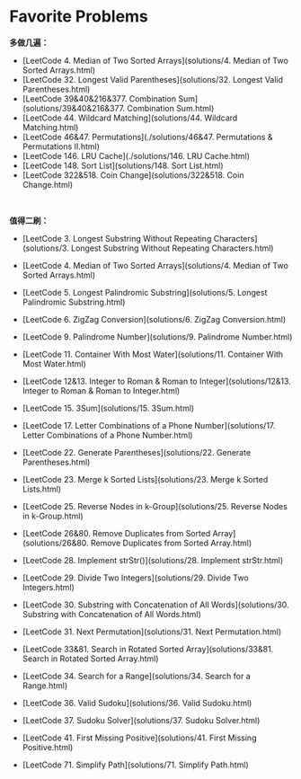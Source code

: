 # Favorite Problems

**多做几遍：**

- [LeetCode 4. Median of Two Sorted Arrays](solutions/4. Median of Two Sorted Arrays.html)
- [LeetCode 32. Longest Valid Parentheses](solutions/32. Longest Valid Parentheses.html)
- [LeetCode 39&40&216&377. Combination Sum](solutions/39&40&216&377. Combination Sum.html)
- [LeetCode 44. Wildcard Matching](solutions/44. Wildcard Matching.html)
- [LeetCode 46&47. Permutations](./solutions/46&47. Permutations & Permutations II.html)
- [LeetCode 146. LRU Cache](./solutions/146. LRU Cache.html)
- [LeetCode 148. Sort List](solutions/148. Sort List.html)
- [LeetCode 322&518. Coin Change](solutions/322&518. Coin Change.html)

<br>

**值得二刷：**

* [LeetCode 3. Longest Substring Without Repeating Characters](solutions/3. Longest Substring Without Repeating Characters.html)

* [LeetCode 4. Median of Two Sorted Arrays](solutions/4. Median of Two Sorted Arrays.html)

* [LeetCode 5. Longest Palindromic Substring](solutions/5. Longest Palindromic Substring.html)

* [LeetCode 6. ZigZag Conversion](solutions/6. ZigZag Conversion.html)

* [LeetCode 9. Palindrome Number](solutions/9. Palindrome Number.html)

* [LeetCode 11. Container With Most Water](solutions/11. Container With Most Water.html)

* [LeetCode 12&13. Integer to Roman & Roman to Integer](solutions/12&13. Integer to Roman & Roman to Integer.html)

* [LeetCode 15. 3Sum](solutions/15. 3Sum.html)

* [LeetCode 17. Letter Combinations of a Phone Number](solutions/17. Letter Combinations of a Phone Number.html)

* [LeetCode 22. Generate Parentheses](solutions/22. Generate Parentheses.html)

* [LeetCode 23. Merge k Sorted Lists](solutions/23. Merge k Sorted Lists.html)

* [LeetCode 25. Reverse Nodes in k-Group](solutions/25. Reverse Nodes in k-Group.html)

* [LeetCode 26&80. Remove Duplicates from Sorted Array](solutions/26&80. Remove Duplicates from Sorted Array.html)

* [LeetCode 28. Implement strStr()](solutions/28. Implement strStr.html)

* [LeetCode 29. Divide Two Integers](solutions/29. Divide Two Integers.html)

* [LeetCode 30. Substring with Concatenation of All Words](solutions/30. Substring with Concatenation of All Words.html)

* [LeetCode 31. Next Permutation](solutions/31. Next Permutation.html)

* [LeetCode 33&81. Search in Rotated Sorted Array](solutions/33&81. Search in Rotated Sorted Array.html)

* [LeetCode 34. Search for a Range](solutions/34. Search for a Range.html)

* [LeetCode 36. Valid Sudoku](solutions/36. Valid Sudoku.html)

* [LeetCode 37. Sudoku Solver](solutions/37. Sudoku Solver.html)

* [LeetCode 41. First Missing Positive](solutions/41. First Missing Positive.html)

* [LeetCode 71. Simplify Path](solutions/71. Simplify Path.html)

  ​


